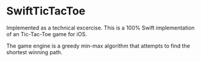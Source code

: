 # SwiftTicTacToe
Implemented as a technical excercise.  This is a 100% Swift implementation of an Tic-Tac-Toe game for iOS.

The game engine is a greedy min-max algorithm that attempts to find the shortest winning path. 
